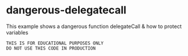 # dangerous-delegatecall
This example shows a dangerous function delegateCall & how to protect variables


    THIS IS FOR EDUCATIONAL PURPOSES ONLY
    DO NOT USE THIS CODE IN PRODUCTION
